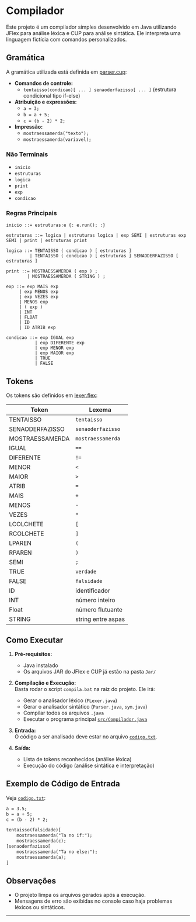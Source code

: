 # Compilador

Este projeto é um compilador simples desenvolvido em Java utilizando JFlex para análise léxica e CUP para análise sintática. Ele interpreta uma linguagem fictícia com comandos personalizados.

## Gramática

A gramática utilizada está definida em [parser.cup](parser.cup):

- **Comandos de controle:**  
  - `tentaisso(condicao)[ ... ] senaoderfazisso[ ... ]` (estrutura condicional tipo if-else)
- **Atribuição e expressões:**  
  - `a = 3;`
  - `b = a + 5;`
  - `c = (b - 2) * 2;`
- **Impressão:**  
  - `mostraessamerda("texto");`
  - `mostraessamerda(variavel);`

### Não Terminais

- `inicio`
- `estruturas`
- `logica`
- `print`
- `exp`
- `condicao`

### Regras Principais

```text
inicio ::= estruturas:e {: e.run(); :}

estruturas ::= logica | estruturas logica | exp SEMI | estruturas exp SEMI | print | estruturas print

logica ::= TENTAISSO ( condicao ) [ estruturas ] 
         | TENTAISSO ( condicao ) [ estruturas ] SENAODERFAZISSO [ estruturas ]

print ::= MOSTRAESSAMERDA ( exp ) ;
        | MOSTRAESSAMERDA ( STRING ) ;

exp ::= exp MAIS exp
     | exp MENOS exp
     | exp VEZES exp
     | MENOS exp
     | ( exp )
     | INT
     | FLOAT
     | ID
     | ID ATRIB exp

condicao ::= exp IGUAL exp
           | exp DIFERENTE exp
           | exp MENOR exp
           | exp MAIOR exp
           | TRUE
           | FALSE
```

## Tokens

Os tokens são definidos em [lexer.flex](lexer.flex):

| Token              | Lexema                |
|--------------------|----------------------|
| TENTAISSO          | `tentaisso`          |
| SENAODERFAZISSO    | `senaoderfazisso`    |
| MOSTRAESSAMERDA    | `mostraessamerda`    |
| IGUAL              | `==`                 |
| DIFERENTE          | `!=`                 |
| MENOR              | `<`                  |
| MAIOR              | `>`                  |
| ATRIB              | `=`                  |
| MAIS               | `+`                  |
| MENOS              | `-`                  |
| VEZES              | `*`                  |
| LCOLCHETE          | `[`                  |
| RCOLCHETE          | `]`                  |
| LPAREN             | `(`                  |
| RPAREN             | `)`                  |
| SEMI               | `;`                  |
| TRUE               | `verdade`            |
| FALSE              | `falsidade`          |
| ID                 | identificador        |
| INT                | número inteiro       |
| Float              | número flutuante     | 
| STRING             | string entre aspas   |

## Como Executar

1. **Pré-requisitos:**  
   - Java instalado  
   - Os arquivos JAR do JFlex e CUP já estão na pasta `Jar/`

2. **Compilação e Execução:**  
   Basta rodar o script `compila.bat` na raiz do projeto. Ele irá:
   - Gerar o analisador léxico (`FLexer.java`)
   - Gerar o analisador sintático (`Parser.java`, `sym.java`)
   - Compilar todos os arquivos `.java`
   - Executar o programa principal [`src/Compilador.java`](src/Compilador.java)

3. **Entrada:**  
   O código a ser analisado deve estar no arquivo [`codigo.txt`](codigo.txt).

4. **Saída:**  
   - Lista de tokens reconhecidos (análise léxica)
   - Execução do código (análise sintática e interpretação)

## Exemplo de Código de Entrada

Veja [`codigo.txt`](codigo.txt):

```txt
a = 3.5;
b = a + 5;
c = (b - 2) * 2;

tentaisso(falsidade)[
    mostraessamerda("Ta no if:");
    mostraessamerda(c);
]senaoderfazisso[
    mostraessamerda("Ta no else:");
    mostraessamerda(a);
]
```

## Observações

- O projeto limpa os arquivos gerados após a execução.
- Mensagens de erro são exibidas no console caso haja problemas léxicos ou sintáticos.

---